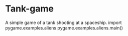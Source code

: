 # Tank-game
A simple game of a tank shooting at a spaceship.
import pygame.examples.aliens
pygame.examples.aliens.main()

